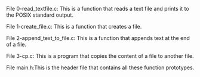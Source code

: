 File 0-read_textfile.c: This is a function that reads a text file and prints it to the POSIX standard output.

File 1-create_file.c: This is a function that creates a file.

File 2-append_text_to_file.c: This is a function that appends text at the end of a file.

File 3-cp.c: This is a program that copies the content of a file to another file.

File main.h:This is the header file that contains all these function prototypes.